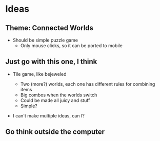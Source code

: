 Ideas
=====

Theme: Connected Worlds
-----------------------

- Should be simple puzzle game
    - Only mouse clicks, so it can be ported to mobile

Just go with this one, I think
------------------------------

- Tile game, like bejeweled
    - Two (more?) worlds, each one has different rules for combining items
    - Big combos when the worlds switch
    - Could be made all juicy and stuff
    - Simple?

- I can't make multiple ideas, can I?

Go think outside the computer
-----------------------------